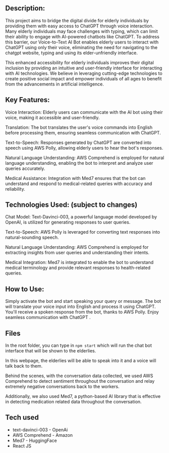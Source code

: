 ## Description:
This project aims to bridge the digital divide for elderly individuals by providing them with easy access to ChatGPT through voice interaction. Many elderly individuals may face challenges with typing, which can limit their ability to engage with AI-powered chatbots like ChatGPT. To address this barrier, our Voice-to-Text AI Bot enables elderly users to interact with ChatGPT using only their voice, eliminating the need for navigating to the chatgpt website, typing and using its elder-unfriendly interface. 

This enhanced accessibility for elderly individuals improves their digital inclusion by providing an intuitive and user-friendly interface for interacting with AI technologies. We believe in leveraging cutting-edge technologies to create positive social impact and empower individuals of all ages to benefit from the advancements in artificial intelligence.

## Key Features:
Voice Interaction: Elderly users can communicate with the AI bot using their voice, making it accessible and user-friendly.

Translation: The bot translates the user's voice commands into English before processing them, ensuring seamless communication with ChatGPT.

Text-to-Speech: Responses generated by ChatGPT are converted into speech using AWS Polly, allowing elderly users to hear the bot's responses.

Natural Language Understanding: AWS Comprehend is employed for natural language understanding, enabling the bot to interpret and analyze user queries accurately.

Medical Assistance: Integration with Med7 ensures that the bot can understand and respond to medical-related queries with accuracy and reliability.


## Technologies Used: (subject to changes)
Chat Model: Text-Davinci-003, a powerful language model developed by OpenAI, is utilized for generating responses to user queries.

Text-to-Speech: AWS Polly is leveraged for converting text responses into natural-sounding speech.

Natural Language Understanding: AWS Comprehend is employed for extracting insights from user queries and understanding their intents.

Medical Integration: Med7 is integrated to enable the bot to understand medical terminology and provide relevant responses to health-related queries.


## How to Use:
Simply activate the bot and start speaking your query or message.
The bot will translate your voice input into English and process it using ChatGPT.
You'll receive a spoken response from the bot, thanks to AWS Polly.
Enjoy seamless communication with ChatGPT .

## Files

In the root folder, you can type in `npm start`
which will run the chat bot interface that will be shown to the elderlies. 

In this webpage, the elderlies will be able to speak into it and a voice will talk back to them.

Behind the scenes, with the conversation data collected, we used AWS Comprehend to detect sentiment throughout the conversation and relay extremely negative conversations back to the workers. 

Additionally, we also used Med7, a python-based AI library that is effective in detecting medication related data throughout the conversation.

## Tech used 

* text-davinci-003 - OpenAi
* AWS Comprehend - Amazon
* Med7 - HuggingFace
* React JS
